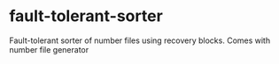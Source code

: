 # fault-tolerant-sorter
Fault-tolerant sorter of number files using recovery blocks. Comes with number file generator

